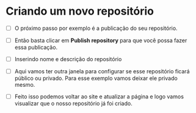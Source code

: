 # Criando um novo repositório

- [ ] O próximo passo por exemplo é a publicação do seu repositório. 
- [ ] Então basta clicar em **Publish repository** para que você possa fazer essa publicação.
- [ ] Inserindo nome e descrição do repositório
- [ ] Aqui vamos ter outra janela para configurar se esse repositório ficará público ou privado. Para esse exemplo vamos deixar ele privado mesmo.
- [ ] Feito isso podemos voltar ao site e atualizar a página e logo vamos visualizar que o nosso repositório já foi criado.


